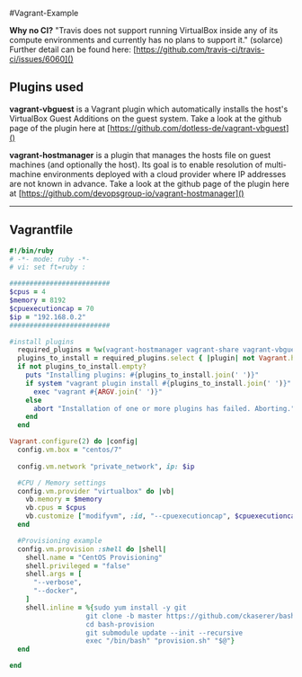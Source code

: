 #Vagrant-Example

**Why no CI?** "Travis does not support running VirtualBox inside any of its compute environments and currently has no plans to support it." (solarce) </br>
Further detail can be found here: [https://github.com/travis-ci/travis-ci/issues/6060]()

## Plugins used

**vagrant-vbguest** is a Vagrant plugin which automatically installs the host's VirtualBox Guest Additions on the guest system. Take a look at the github page of the plugin here at [https://github.com/dotless-de/vagrant-vbguest]()


**vagrant-hostmanager** is a plugin that manages the hosts file on guest machines (and optionally the host). Its goal is to enable resolution of multi-machine environments deployed with a cloud provider where IP addresses are not known in advance. Take a look at the github page of the plugin here at [https://github.com/devopsgroup-io/vagrant-hostmanager]()

---

## Vagrantfile

```ruby
#!/bin/ruby
# -*- mode: ruby -*-
# vi: set ft=ruby :

#########################
$cpus = 4
$memory = 8192
$cpuexecutioncap = 70
$ip = "192.168.0.2"
#########################

#install plugins
  required_plugins = %w(vagrant-hostmanager vagrant-share vagrant-vbguest)
  plugins_to_install = required_plugins.select { |plugin| not Vagrant.has_plugin? plugin }
  if not plugins_to_install.empty?
    puts "Installing plugins: #{plugins_to_install.join(' ')}"
    if system "vagrant plugin install #{plugins_to_install.join(' ')}"
      exec "vagrant #{ARGV.join(' ')}"
    else
      abort "Installation of one or more plugins has failed. Aborting."
    end
  end

Vagrant.configure(2) do |config|
  config.vm.box = "centos/7"
  
  config.vm.network "private_network", ip: $ip

  #CPU / Memory settings
  config.vm.provider "virtualbox" do |vb|
    vb.memory = $memory
    vb.cpus = $cpus
    vb.customize ["modifyvm", :id, "--cpuexecutioncap", $cpuexecutioncap]
  end

  #Provisioning example
  config.vm.provision :shell do |shell|
    shell.name = "CentOS Provisioning"
    shell.privileged = "false"
    shell.args = [
      "--verbose",
      "--docker",
    ]
    shell.inline = %{sudo yum install -y git
                   git clone -b master https://github.com/ckaserer/bash-provision.git
                   cd bash-provision
                   git submodule update --init --recursive 
                   exec "/bin/bash" "provision.sh" "$@"}
  end

end
```